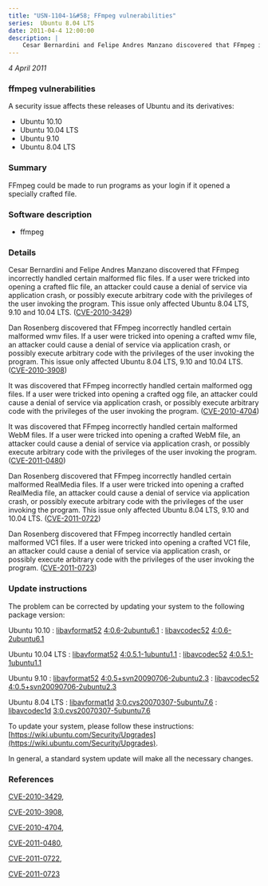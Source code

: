 ```yaml
---
title: "USN-1104-1&#58; FFmpeg vulnerabilities"
series:  Ubuntu 8.04 LTS
date: 2011-04-4 12:00:00
description: |
    Cesar Bernardini and Felipe Andres Manzano discovered that FFmpeg incorrectly handled certain malformed flic files. If a user were tricked into opening a crafted flic file, an attacker could cause a denial of service via application crash, or possibly execute arbitrary code with the privileges of the user invoking the program. This issue only affected Ubuntu 8.04 LTS, 9.10 and 10.04 LTS. ([CVE-2010-3429](http://people.ubuntu.com/~ubuntu-security/cve/CVE-2010-3429))
--- 
```

 
 

*4 April 2011*

### ffmpeg vulnerabilities

A security issue affects these releases of Ubuntu and its derivatives:

* Ubuntu 10.10
* Ubuntu 10.04 LTS
* Ubuntu 9.10
* Ubuntu 8.04 LTS

### Summary

FFmpeg could be made to run programs as your login if it opened a specially crafted file.

### Software description

* ffmpeg 

### Details

Cesar Bernardini and Felipe Andres Manzano discovered that FFmpeg incorrectly handled certain malformed flic files. If a user were tricked into opening a crafted flic file, an attacker could cause a denial of service via application crash, or possibly execute arbitrary code with the privileges of the user invoking the program. This issue only affected Ubuntu 8.04 LTS, 9.10 and 10.04 LTS. ([CVE-2010-3429](http://people.ubuntu.com/~ubuntu-security/cve/CVE-2010-3429))

Dan Rosenberg discovered that FFmpeg incorrectly handled certain malformed wmv files. If a user were tricked into opening a crafted wmv file, an attacker could cause a denial of service via application crash, or possibly execute arbitrary code with the privileges of the user invoking the program. This issue only affected Ubuntu 8.04 LTS, 9.10 and 10.04 LTS. ([CVE-2010-3908](http://people.ubuntu.com/~ubuntu-security/cve/CVE-2010-3908))

It was discovered that FFmpeg incorrectly handled certain malformed ogg files. If a user were tricked into opening a crafted ogg file, an attacker could cause a denial of service via application crash, or possibly execute arbitrary code with the privileges of the user invoking the program. ([CVE-2010-4704](http://people.ubuntu.com/~ubuntu-security/cve/CVE-2010-4704))

It was discovered that FFmpeg incorrectly handled certain malformed WebM files. If a user were tricked into opening a crafted WebM file, an attacker could cause a denial of service via application crash, or possibly execute arbitrary code with the privileges of the user invoking the program. ([CVE-2011-0480](http://people.ubuntu.com/~ubuntu-security/cve/CVE-2011-0480))

Dan Rosenberg discovered that FFmpeg incorrectly handled certain malformed RealMedia files. If a user were tricked into opening a crafted RealMedia file, an attacker could cause a denial of service via application crash, or possibly execute arbitrary code with the privileges of the user invoking the program. This issue only affected Ubuntu 8.04 LTS, 9.10 and 10.04 LTS. ([CVE-2011-0722](http://people.ubuntu.com/~ubuntu-security/cve/CVE-2011-0722))

Dan Rosenberg discovered that FFmpeg incorrectly handled certain malformed VC1 files. If a user were tricked into opening a crafted VC1 file, an attacker could cause a denial of service via application crash, or possibly execute arbitrary code with the privileges of the user invoking the program. ([CVE-2011-0723](http://people.ubuntu.com/~ubuntu-security/cve/CVE-2011-0723)) 

### Update instructions

The problem can be corrected by updating your system to the following package version:

Ubuntu 10.10
 : [libavformat52](https://launchpad.net/ubuntu/+source/ffmpeg) <span> [4:0.6-2ubuntu6.1](https://launchpad.net/ubuntu/+source/ffmpeg/4:0.6-2ubuntu6.1) </span> 
 : [libavcodec52](https://launchpad.net/ubuntu/+source/ffmpeg) <span> [4:0.6-2ubuntu6.1](https://launchpad.net/ubuntu/+source/ffmpeg/4:0.6-2ubuntu6.1) </span> 

Ubuntu 10.04 LTS
 : [libavformat52](https://launchpad.net/ubuntu/+source/ffmpeg) <span> [4:0.5.1-1ubuntu1.1](https://launchpad.net/ubuntu/+source/ffmpeg/4:0.5.1-1ubuntu1.1) </span> 
 : [libavcodec52](https://launchpad.net/ubuntu/+source/ffmpeg) <span> [4:0.5.1-1ubuntu1.1](https://launchpad.net/ubuntu/+source/ffmpeg/4:0.5.1-1ubuntu1.1) </span> 

Ubuntu 9.10
 : [libavformat52](https://launchpad.net/ubuntu/+source/ffmpeg) <span> [4:0.5+svn20090706-2ubuntu2.3](https://launchpad.net/ubuntu/+source/ffmpeg/4:0.5+svn20090706-2ubuntu2.3) </span> 
 : [libavcodec52](https://launchpad.net/ubuntu/+source/ffmpeg) <span> [4:0.5+svn20090706-2ubuntu2.3](https://launchpad.net/ubuntu/+source/ffmpeg/4:0.5+svn20090706-2ubuntu2.3) </span> 

Ubuntu 8.04 LTS
 : [libavformat1d](https://launchpad.net/ubuntu/+source/ffmpeg) <span> [3:0.cvs20070307-5ubuntu7.6](https://launchpad.net/ubuntu/+source/ffmpeg/3:0.cvs20070307-5ubuntu7.6) </span> 
 : [libavcodec1d](https://launchpad.net/ubuntu/+source/ffmpeg) <span> [3:0.cvs20070307-5ubuntu7.6](https://launchpad.net/ubuntu/+source/ffmpeg/3:0.cvs20070307-5ubuntu7.6) </span> 

To update your system, please follow these instructions: [https://wiki.ubuntu.com/Security/Upgrades](https://wiki.ubuntu.com/Security/Upgrades).

In general, a standard system update will make all the necessary changes. 

### References

 
 [CVE-2010-3429](http://people.ubuntu.com/~ubuntu-security/cve/CVE-2010-3429), 

 [CVE-2010-3908](http://people.ubuntu.com/~ubuntu-security/cve/CVE-2010-3908), 

 [CVE-2010-4704](http://people.ubuntu.com/~ubuntu-security/cve/CVE-2010-4704), 

 [CVE-2011-0480](http://people.ubuntu.com/~ubuntu-security/cve/CVE-2011-0480), 

 [CVE-2011-0722](http://people.ubuntu.com/~ubuntu-security/cve/CVE-2011-0722), 

 [CVE-2011-0723](http://people.ubuntu.com/~ubuntu-security/cve/CVE-2011-0723)
 

